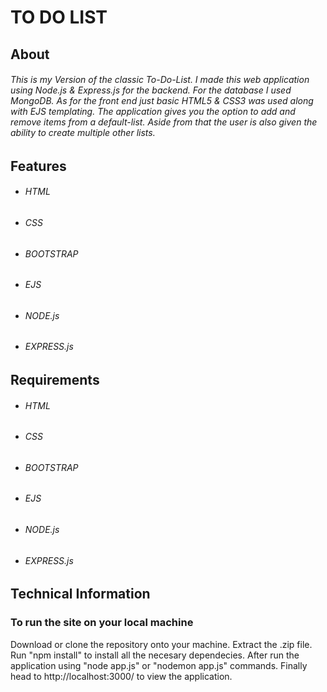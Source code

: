 # TO DO LIST

## About
###### This is my Version of the classic To-Do-List. I made this web application using Node.js & Express.js for the backend. For the database I used MongoDB. As for the front end just basic HTML5 & CSS3 was used along with EJS templating. The application gives you the option to add and remove items from a default-list. Aside from that the user is also given the ability to create multiple other lists.


## Features
* ###### HTML
* ###### CSS
* ###### BOOTSTRAP
* ###### EJS
* ###### NODE.js
* ###### EXPRESS.js

## Requirements
* ###### HTML
* ###### CSS
* ###### BOOTSTRAP
* ###### EJS
* ###### NODE.js
* ###### EXPRESS.js


## Technical Information
### To run the site on your local machine

Download or clone the repository onto your machine.
Extract the .zip file.
Run "npm install" to install all the necesary dependecies. After run the application using "node app.js" or "nodemon app.js" commands. Finally head to http://localhost:3000/ to view the application.
